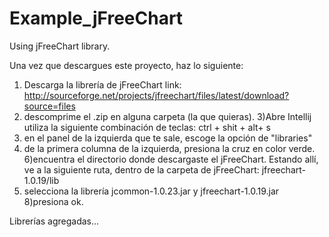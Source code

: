# Example_jFreeChart
Using jFreeChart library.


Una vez que descargues este proyecto, haz lo siguiente:

1) Descarga la librería de jFreeChart
  link: http://sourceforge.net/projects/jfreechart/files/latest/download?source=files
2) descomprime el .zip en alguna carpeta (la que quieras). 
3)Abre Intellij utiliza la siguiente combinación de teclas: ctrl + shit + alt+ s
4) en el panel de la izquierda que te sale, escoge la opción de "libraries"
5) de la primera columna de la izquierda, presiona la cruz en color verde.
6)encuentra el directorio donde descargaste el jFreeChart. Estando allí, ve a la siguiente ruta, dentro de la carpeta de jFreeChart: 
  jfreechart-1.0.19/lib
7) selecciona la librería jcommon-1.0.23.jar y jfreechart-1.0.19.jar 
8)presiona ok.

Librerías agregadas...
